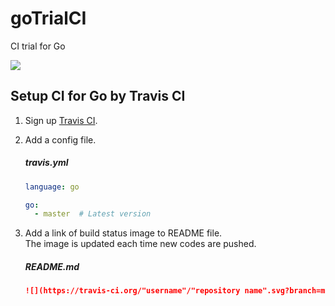 # goTrialCI
CI trial for Go

![](https://travis-ci.org/shoarai/goTrialCI.svg?branch=master)


## Setup CI for Go by Travis CI
1. Sign up [Travis CI](https://travis-ci.org/).
1. Add a config file.
    ##### travis.yml
    ```yml:.travis.yml
    language: go
    
    go:
      - master  # Latest version
    ```

1. Add a link of build status image to README file.<br>
   The image is updated each time new codes are pushed.
    ##### README.md
    
    ```markdown:README.md
    ![](https://travis-ci.org/"username"/"repository name".svg?branch=master)
    ```

